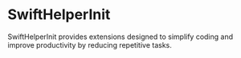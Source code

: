 # SwiftHelperInit
SwiftHelperInit provides extensions designed to simplify coding and improve productivity by reducing repetitive tasks.
